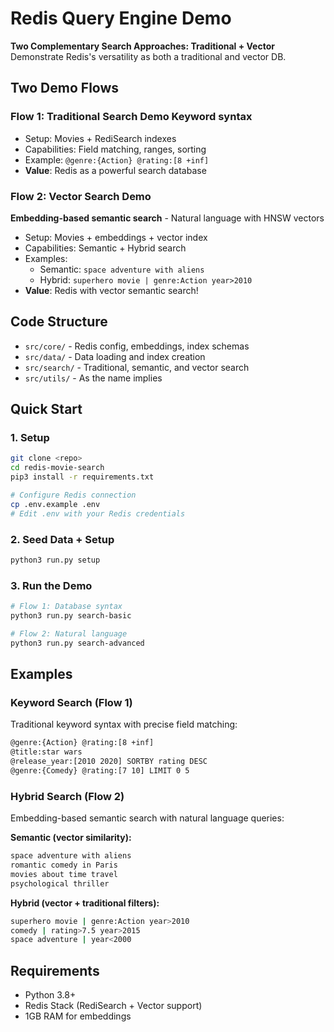 # Redis Query Engine Demo

**Two Complementary Search Approaches: Traditional + Vector**
Demonstrate Redis's versatility as both a traditional and vector DB.

## Two Demo Flows

### Flow 1: Traditional Search Demo **Keyword syntax** 
- Setup: Movies + RediSearch indexes
- Capabilities: Field matching, ranges, sorting
- Example: `@genre:{Action} @rating:[8 +inf]`
- **Value**: Redis as a powerful search database

### Flow 2: Vector Search Demo  
**Embedding-based semantic search** - Natural language with HNSW vectors  
- Setup: Movies + embeddings + vector index
- Capabilities: Semantic + Hybrid search
- Examples:
  - Semantic: `space adventure with aliens`
  - Hybrid: `superhero movie | genre:Action year>2010`
- **Value**: Redis with vector semantic search!


## Code Structure
- `src/core/` - Redis config, embeddings, index schemas  
- `src/data/` - Data loading and index creation
- `src/search/` - Traditional, semantic, and vector search
- `src/utils/` - As the name implies

## Quick Start

### 1. Setup
```bash
git clone <repo>
cd redis-movie-search
pip3 install -r requirements.txt

# Configure Redis connection
cp .env.example .env
# Edit .env with your Redis credentials
```

### 2. Seed Data + Setup
```bash
python3 run.py setup
```

### 3. Run the Demo
```bash
# Flow 1: Database syntax
python3 run.py search-basic

# Flow 2: Natural language  
python3 run.py search-advanced
```

## Examples

### Keyword Search (Flow 1)
Traditional keyword syntax with precise field matching:
```bash
@genre:{Action} @rating:[8 +inf]
@title:star wars
@release_year:[2010 2020] SORTBY rating DESC
@genre:{Comedy} @rating:[7 10] LIMIT 0 5
```

### Hybrid Search (Flow 2)  
Embedding-based semantic search with natural language queries:

**Semantic (vector similarity):**  
```bash
space adventure with aliens
romantic comedy in Paris
movies about time travel
psychological thriller
```

**Hybrid (vector + traditional filters):**
```bash
superhero movie | genre:Action year>2010
comedy | rating>7.5 year>2015
space adventure | year<2000
```

## Requirements

- Python 3.8+
- Redis Stack (RediSearch + Vector support)
- 1GB RAM for embeddings
